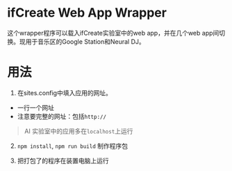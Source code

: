 ifCreate Web App Wrapper
====

这个wrapper程序可以载入ifCreate实验室中的web app，并在几个web app间切换。现用于音乐区的Google Station和Neural DJ。

# 用法

1. 在sites.config中填入应用的网址。
- 一行一个网址
- 注意要完整的网址：包括`http://`
> AI 实验室中的应用多在`localhost`上运行

2. `npm install`, `npm run build` 制作程序包

3. 把打包了的程序在装置电脑上运行
